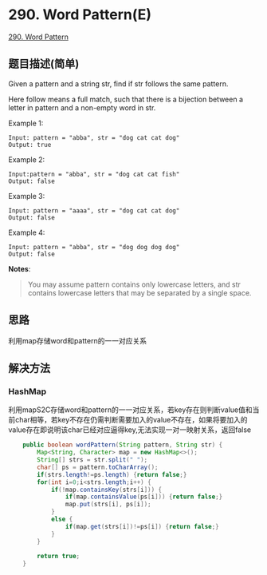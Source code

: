 # 290. Word Pattern(E)
[290. Word Pattern](https://leetcode-cn.com/problems/word-pattern/)

## 题目描述(简单)

Given a pattern and a string str, find if str follows the same pattern.

Here follow means a full match, such that there is a bijection between a letter in pattern and a non-empty word in str.

Example 1:
```
Input: pattern = "abba", str = "dog cat cat dog"
Output: true
```
Example 2:
```
Input:pattern = "abba", str = "dog cat cat fish"
Output: false
```
Example 3:
```
Input: pattern = "aaaa", str = "dog cat cat dog"
Output: false
```
Example 4:
```
Input: pattern = "abba", str = "dog dog dog dog"
Output: false
```
**Notes**:
> You may assume pattern contains only lowercase letters, and str contains lowercase letters that may be separated by a single space.


## 思路
利用map存储word和pattern的一一对应关系

## 解决方法

### HashMap

利用mapS2C存储word和pattern的一一对应关系，若key存在则判断value值和当前char相等，若key不存在仍需判断需要加入的value不存在，如果将要加入的value存在即说明该char已经对应逼得key,无法实现一对一映射关系，返回false

```java
    public boolean wordPattern(String pattern, String str) {
    	Map<String, Character> map = new HashMap<>();
        String[] strs = str.split(" ");
        char[] ps = pattern.toCharArray();
        if(strs.length!=ps.length) {return false;}
        for(int i=0;i<strs.length;i++) {
        	if(!map.containsKey(strs[i])) {
        		if(map.containsValue(ps[i])) {return false;}
        		map.put(strs[i], ps[i]);
        	}
        	else {
				if(map.get(strs[i])!=ps[i]) {return false;}
			}
        }
        
        return true;
    }
```




